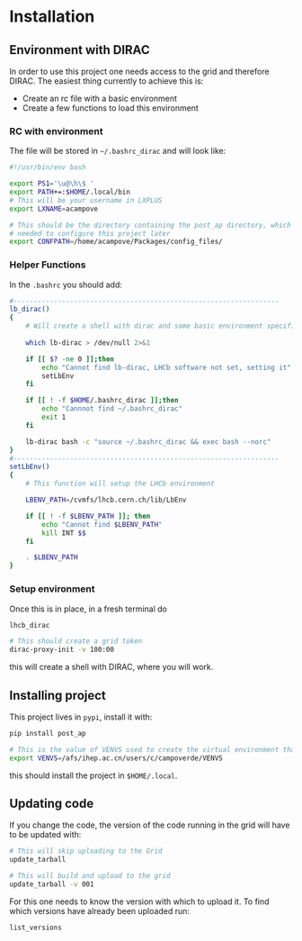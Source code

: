 # Installation

## Environment with DIRAC

In order to use this project one needs access to the grid and therefore DIRAC. 
The easiest thing currently to achieve this is:

- Create an rc file with a basic environment
- Create a few functions to load this environment

### RC with environment

The file will be stored in `~/.bashrc_dirac` and will look like:

```bash
#!/usr/bin/env bash

export PS1='\u@\h\$ '
export PATH+=:$HOME/.local/bin
# This will be your username in LXPLUS
export LXNAME=acampove

# This should be the directory containing the post_ap directory, which contains YAML confg files
# needed to configure this project later
export CONFPATH=/home/acampove/Packages/config_files/
```
### Helper Functions 

In the `.bashrc` you should add:

```bash
#------------------------------------------------------------------
lb_dirac()
{
    # Will create a shell with dirac and some basic environment specified by .bashrc_dirac
    
    which lb-dirac > /dev/null 2>&1

    if [[ $? -ne 0 ]];then
        echo "Cannot find lb-dirac, LHCb software not set, setting it"
        setLbEnv
    fi

    if [[ ! -f $HOME/.bashrc_dirac ]];then
        echo "Cannnot find ~/.bashrc_dirac"
        exit 1
    fi

    lb-dirac bash -c "source ~/.bashrc_dirac && exec bash --norc"
}
#------------------------------------------------------------------
setLbEnv()
{
    # This function will setup the LHCb environment

    LBENV_PATH=/cvmfs/lhcb.cern.ch/lib/LbEnv

    if [[ ! -f $LBENV_PATH ]]; then
        echo "Cannot find $LBENV_PATH"
        kill INT $$
    fi

    . $LBENV_PATH
}
```

### Setup environment

Once this is in place, in a fresh terminal do

```bash
lhcb_dirac

# This should create a grid token 
dirac-proxy-init -v 100:00
```

this will create a shell with DIRAC, where you will work.

## Installing project

This project lives in `pypi`, install it with:

```bash
pip install post_ap

# This is the value of VENVS used to create the virtual environment that will be used
export VENVS=/afs/ihep.ac.cn/users/c/campoverde/VENVS
```

this should install the project in `$HOME/.local`.

## Updating code

If you change the code, the version of the code running in the grid will have to be updated with:

```bash
# This will skip uploading to the Grid
update_tarball

# This will build and upload to the grid
update_tarball -v 001
```

For this one needs to know the version with which to upload it. To find which versions have
already been uploaded run:

```bash
list_versions
```
